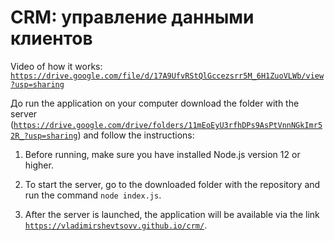 # CRM: управление данными клиентов 

Video of how it works: <a href='https://drive.google.com/file/d/17A9UfvRStQlGccezsrr5M_6H1ZuoVLWb/view?usp=sharing'>`https://drive.google.com/file/d/17A9UfvRStQlGccezsrr5M_6H1ZuoVLWb/view?usp=sharing`</a>

Дo run the application on your computer download the folder with the server
(<a href='https://drive.google.com/drive/folders/11mEoEyU3rfhDPs9AsPtVnnNGkImr52R_?usp=sharing'>`https://drive.google.com/drive/folders/11mEoEyU3rfhDPs9AsPtVnnNGkImr52R_?usp=sharing`</a>) and follow the instructions:

1. Before running, make sure you have installed Node.js version 12 or higher.

2. To start the server, go to the downloaded folder with the repository and run the command `node index.js`. 

3. After the server is launched, the application will be available via the link <a href='https://vladimirshevtsovv.github.io/crm/'>`https://vladimirshevtsovv.github.io/crm/`</a>.

